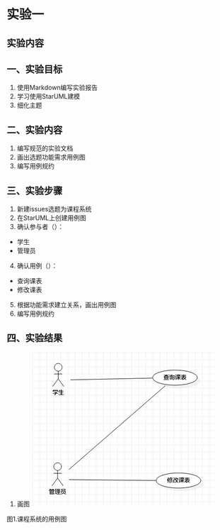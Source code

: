 # 实验一

## 实验内容
## 一、实验目标

1. 使用Markdown编写实验报告
2. 学习使用StarUML建模
3. 细化主题

## 二、实验内容

1. 编写规范的实验文档
2. 画出选题功能需求用例图
3. 编写用例规约

## 三、实验步骤

1. 新建issues选题为课程系统
2. 在StarUML上创建用例图
3. 确认参与者（）：
  - 学生
  - 管理员
4. 确认用例（）：
  - 查询课表
  - 修改课表
5. 根据功能需求建立关系，画出用例图
6. 编写用例规约

## 四、实验结果

1. 画图
![用例图](./lab2-model2.jpg)

图1.课程系统的用例图
